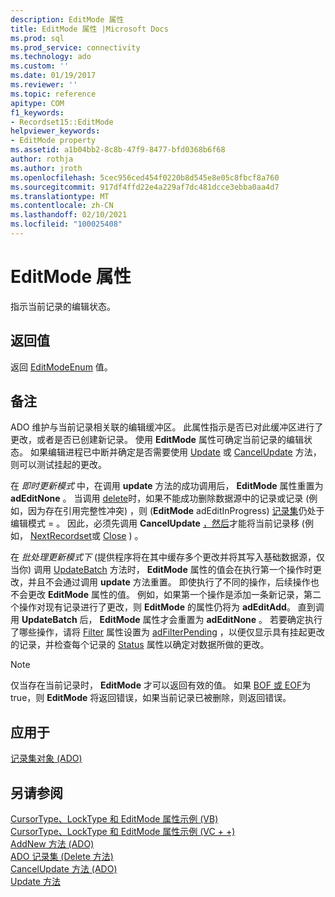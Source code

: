 ```yaml
---
description: EditMode 属性
title: EditMode 属性 |Microsoft Docs
ms.prod: sql
ms.prod_service: connectivity
ms.technology: ado
ms.custom: ''
ms.date: 01/19/2017
ms.reviewer: ''
ms.topic: reference
apitype: COM
f1_keywords:
- Recordset15::EditMode
helpviewer_keywords:
- EditMode property
ms.assetid: a1b04bb2-8c8b-47f9-8477-bfd0368b6f68
author: rothja
ms.author: jroth
ms.openlocfilehash: 5cec956ced454f0220b8d545e8e05c8fbcf8a760
ms.sourcegitcommit: 917df4ffd22e4a229af7dc481dcce3ebba0aa4d7
ms.translationtype: MT
ms.contentlocale: zh-CN
ms.lasthandoff: 02/10/2021
ms.locfileid: "100025408"
---
```

# <a name="editmode-property"></a>EditMode 属性
指示当前记录的编辑状态。  
  
## <a name="return-value"></a>返回值  
 返回 [EditModeEnum](../../../ado/reference/ado-api/editmodeenum.md) 值。  
  
## <a name="remarks"></a>备注  
 ADO 维护与当前记录相关联的编辑缓冲区。 此属性指示是否已对此缓冲区进行了更改，或者是否已创建新记录。 使用 **EditMode** 属性可确定当前记录的编辑状态。 如果编辑进程已中断并确定是否需要使用 [Update](../../../ado/reference/ado-api/update-method.md) 或 [CancelUpdate](../../../ado/reference/ado-api/cancelupdate-method-ado.md) 方法，则可以测试挂起的更改。  
  
 在 *即时更新模式* 中，在调用 **update** 方法的成功调用后， **EditMode** 属性重置为 **adEditNone** 。 当调用 [delete](../../../ado/reference/ado-api/delete-method-ado-recordset.md)时，如果不能成功删除数据源中的记录或记录 (例如，因为存在引用完整性冲突) ，则 (**EditMode** adEditInProgress) [记录集](../../../ado/reference/ado-api/recordset-object-ado.md)仍处于编辑模式  =   。 因此，必须先调用 **CancelUpdate** [，然后](../../../ado/reference/ado-api/move-method-ado.md)才能将当前记录移 (例如， [NextRecordset](../../../ado/reference/ado-api/nextrecordset-method-ado.md)或 [Close](../../../ado/reference/ado-api/close-method-ado.md) ) 。  
  
 在 *批处理更新模式下* (提供程序将在其中缓存多个更改并将其写入基础数据源，仅当你) 调用 [UpdateBatch](../../../ado/reference/ado-api/updatebatch-method.md) 方法时， **EditMode** 属性的值会在执行第一个操作时更改，并且不会通过调用 **update** 方法重置。 即使执行了不同的操作，后续操作也不会更改 **EditMode** 属性的值。 例如，如果第一个操作是添加一条新记录，第二个操作对现有记录进行了更改，则 **EditMode** 的属性仍将为 **adEditAdd**。 直到调用 **UpdateBatch** 后， **EditMode** 属性才会重置为 **adEditNone** 。 若要确定执行了哪些操作，请将 [Filter](../../../ado/reference/ado-api/filter-property.md) 属性设置为 [adFilterPending](../../../ado/reference/ado-api/filtergroupenum.md) ，以便仅显示具有挂起更改的记录，并检查每个记录的 [Status](../../../ado/reference/ado-api/status-property-ado-recordset.md) 属性以确定对数据所做的更改。  
  
> [!NOTE]
>  仅当存在当前记录时， **EditMode** 才可以返回有效的值。 如果 [BOF 或 EOF](../../../ado/reference/ado-api/bof-eof-properties-ado.md)为 true，则 **EditMode** 将返回错误，如果当前记录已被删除，则返回错误。  
  
## <a name="applies-to"></a>应用于  
 [记录集对象 (ADO)](../../../ado/reference/ado-api/recordset-object-ado.md)  
  
## <a name="see-also"></a>另请参阅  
 [CursorType、LockType 和 EditMode 属性示例 (VB) ](../../../ado/reference/ado-api/cursortype-locktype-and-editmode-properties-example-vb.md)   
 [CursorType、LockType 和 EditMode 属性示例 (VC + +) ](../../../ado/reference/ado-api/cursortype-locktype-and-editmode-properties-example-vc.md)   
 [AddNew 方法 (ADO) ](../../../ado/reference/ado-api/addnew-method-ado.md)   
 [ADO 记录集 (Delete 方法) ](../../../ado/reference/ado-api/delete-method-ado-recordset.md)   
 [CancelUpdate 方法 (ADO) ](../../../ado/reference/ado-api/cancelupdate-method-ado.md)   
 [Update 方法](../../../ado/reference/ado-api/update-method.md)
